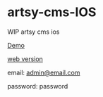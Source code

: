 # artsy-cms-IOS
WIP artsy cms ios

[Demo](https://youtu.be/jbe30ruKuLI)

[web version](https://github.com/RuliSlim/e-commerce-cms)

email: admin@email.com

password: password
